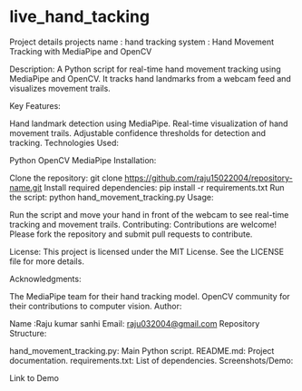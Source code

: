 # live_hand_tacking

Project  details
projects name : hand tracking system
: Hand Movement Tracking with MediaPipe and OpenCV

Description:
A Python script for real-time hand movement tracking using MediaPipe and OpenCV. It tracks hand landmarks from a webcam feed and visualizes movement trails.

Key Features:

Hand landmark detection using MediaPipe.
Real-time visualization of hand movement trails.
Adjustable confidence thresholds for detection and tracking.
Technologies Used:

Python
OpenCV
MediaPipe
Installation:

Clone the repository: git clone https://github.com/raju15022004/repository-name.git
Install required dependencies: pip install -r requirements.txt
Run the script: python hand_movement_tracking.py
Usage:

Run the script and move your hand in front of the webcam to see real-time tracking and movement trails.
Contributing:
Contributions are welcome! Please fork the repository and submit pull requests to contribute.

License:
This project is licensed under the MIT License. See the LICENSE file for more details.

Acknowledgments:

The MediaPipe team for their hand tracking model.
OpenCV community for their contributions to computer vision.
Author:

Name :Raju kumar sanhi
Email: raju032004@gmail.com
Repository Structure:

hand_movement_tracking.py: Main Python script.
README.md: Project documentation.
requirements.txt: List of dependencies.
Screenshots/Demo:

Link to Demo
